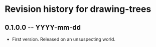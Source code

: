 # Revision history for drawing-trees

## 0.1.0.0 -- YYYY-mm-dd

* First version. Released on an unsuspecting world.
